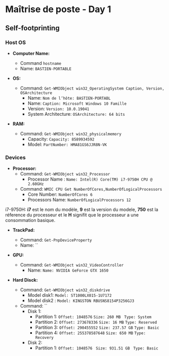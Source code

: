 # Maîtrise de poste - Day 1
## Self-footprinting
### Host OS

* **Computer Name:**
    * Command `hostname`
    * Name: `BASTIEN-PORTABLE`

* **OS:**
    * Command: `Get-WMIObject win32_OperatingSystem Caption, Version, OSArchitecture`
        * Name: `Nom de l’hôte: BASTIEN-PORTABL`
        * Name: `Caption: Microsoft Windows 10 Famille`
        * Version:  `Version: 10.0.19041`
        * System Architecture: `OSArchitecture: 64 bits`

* **RAM:**
    * Command: `Get-WMIObject win32_physicalmemory`
        * Capacity: `Capacity: 8589934592`
        * Model: `PartNumber: HMA81GS6JJR8N-VK`

### Devices
* **Processor:**
    * Command: `Get-WMIObject win32_Processor`
        * Processor Name : `Name: Intel(R) Core(TM) i7-9750H CPU @ 2.60GHz`
    * Command: `WMIC CPU Get NumberOfCores,NumberOfLogicalProcessors`
        * Core Number: `NumberOfCores 6`
        * Processors Name: `NumberOfLogicalProcessors 12`

i7-9750H: **i7** est le nom du modèle, **9** est la version du modele, **750** est la réference du processeur et le **H** signifit que le processeur a une consommation basique.

* **TrackPad:**
    * Command: `Get-PnpDeviceProperty`
    * Name: ``

* **GPU:**
    * Command: `Get-WMIObject win32_VideoController`
        * Name: `Name: NVIDIA GeForce GTX 1650`


* **Hard Disck:**
    * Command: `Get-WMIObject win32_diskdrive`
        * Model disk1: `Model: ST1000LX015-1U7172` 
        * Model disk2 : `Model: KINGSTON RBUSNS8154P3256GJ3`
    * Command: ``
        * Disk 1:
            * Partition 1:
            ``` Offset: 1048576 ```
            ```Size: 260 MB ```
            ```Type: System```
            * Partition 2:
            ```Offset: 273678336```
            ```Size: 16 MB```
            ```Type: Reserved```
            * Partition 3:
            ```Offset: 290455552```
            ```Size: 237.57 GB```
            ```Type: Basic```
            * Partition 4:
            ```Offset: 255378587648```
            ```Size: 650 MB```
            ```Type: Recovery```
        * Disk 2: 
            * Partition 1: 
            ```Offset: 1048576 ```
            ```Size: 931.51 GB ```
            ```Type: Basic ```

